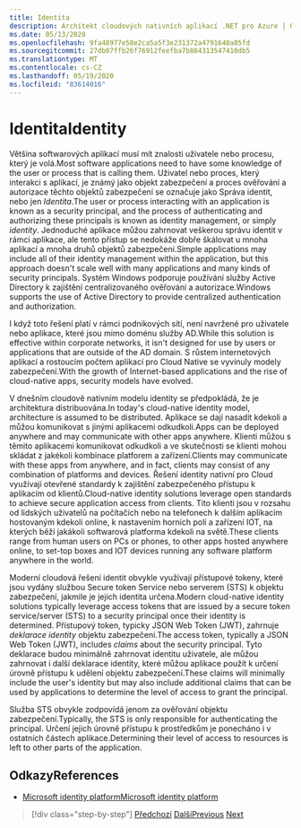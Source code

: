 ```yaml
---
title: Identita
description: Architekt cloudových nativních aplikací .NET pro Azure | Odcizen
ms.date: 05/13/2020
ms.openlocfilehash: 9fa48977e58e2ca5a5f3e231372a4791640a85fd
ms.sourcegitcommit: 27db07ffb26f76912feefba7b884313547410db5
ms.translationtype: MT
ms.contentlocale: cs-CZ
ms.lasthandoff: 05/19/2020
ms.locfileid: "83614016"
---
```

# <a name="identity"></a><span data-ttu-id="6cc43-103">Identita</span><span class="sxs-lookup"><span data-stu-id="6cc43-103">Identity</span></span>

<span data-ttu-id="6cc43-104">Většina softwarových aplikací musí mít znalosti uživatele nebo procesu, který je volá.</span><span class="sxs-lookup"><span data-stu-id="6cc43-104">Most software applications need to have some knowledge of the user or process that is calling them.</span></span> <span data-ttu-id="6cc43-105">Uživatel nebo proces, který interakci s aplikací, je známý jako objekt zabezpečení a proces ověřování a autorizace těchto objektů zabezpečení se označuje jako Správa identit, nebo jen *Identita*.</span><span class="sxs-lookup"><span data-stu-id="6cc43-105">The user or process interacting with an application is known as a security principal, and the process of authenticating and authorizing these principals is known as identity management, or simply *identity*.</span></span> <span data-ttu-id="6cc43-106">Jednoduché aplikace můžou zahrnovat veškerou správu identit v rámci aplikace, ale tento přístup se nedokáže dobře škálovat u mnoha aplikací a mnoha druhů objektů zabezpečení.</span><span class="sxs-lookup"><span data-stu-id="6cc43-106">Simple applications may include all of their identity management within the application, but this approach doesn't scale well with many applications and many kinds of security principals.</span></span> <span data-ttu-id="6cc43-107">Systém Windows podporuje používání služby Active Directory k zajištění centralizovaného ověřování a autorizace.</span><span class="sxs-lookup"><span data-stu-id="6cc43-107">Windows supports the use of Active Directory to provide centralized authentication and authorization.</span></span>

<!-- (insert figure showing Windows AD auth model) -->

<span data-ttu-id="6cc43-108">I když toto řešení platí v rámci podnikových sítí, není navržené pro uživatele nebo aplikace, které jsou mimo doménu služby AD.</span><span class="sxs-lookup"><span data-stu-id="6cc43-108">While this solution is effective within corporate networks, it isn't designed for use by users or applications that are outside of the AD domain.</span></span> <span data-ttu-id="6cc43-109">S růstem internetových aplikací a rostoucím počtem aplikací pro Cloud Native se vyvinuly modely zabezpečení.</span><span class="sxs-lookup"><span data-stu-id="6cc43-109">With the growth of Internet-based applications and the rise of cloud-native apps, security models have evolved.</span></span>

<span data-ttu-id="6cc43-110">V dnešním cloudově nativním modelu identity se předpokládá, že je architektura distribuována.</span><span class="sxs-lookup"><span data-stu-id="6cc43-110">In today's cloud-native identity model, architecture is assumed to be distributed.</span></span> <span data-ttu-id="6cc43-111">Aplikace se dají nasadit kdekoli a můžou komunikovat s jinými aplikacemi odkudkoli.</span><span class="sxs-lookup"><span data-stu-id="6cc43-111">Apps can be deployed anywhere and may communicate with other apps anywhere.</span></span> <span data-ttu-id="6cc43-112">Klienti můžou s těmito aplikacemi komunikovat odkudkoli a ve skutečnosti se klienti mohou skládat z jakékoli kombinace platforem a zařízení.</span><span class="sxs-lookup"><span data-stu-id="6cc43-112">Clients may communicate with these apps from anywhere, and in fact, clients may consist of any combination of platforms and devices.</span></span> <span data-ttu-id="6cc43-113">Řešení identity nativní pro Cloud využívají otevřené standardy k zajištění zabezpečeného přístupu k aplikacím od klientů.</span><span class="sxs-lookup"><span data-stu-id="6cc43-113">Cloud-native identity solutions leverage open standards to achieve secure application access from clients.</span></span> <span data-ttu-id="6cc43-114">Tito klienti jsou v rozsahu od lidských uživatelů na počítačích nebo na telefonech k dalším aplikacím hostovaným kdekoli online, k nastavením horních polí a zařízení IOT, na kterých běží jakákoli softwarová platforma kdekoli na světě.</span><span class="sxs-lookup"><span data-stu-id="6cc43-114">These clients range from human users on PCs or phones, to other apps hosted anywhere online, to set-top boxes and IOT devices running any software platform anywhere in the world.</span></span>

<span data-ttu-id="6cc43-115">Moderní cloudová řešení identit obvykle využívají přístupové tokeny, které jsou vydány službou Secure token Service nebo serverem (STS) k objektu zabezpečení, jakmile je jejich identita určena.</span><span class="sxs-lookup"><span data-stu-id="6cc43-115">Modern cloud-native identity solutions typically leverage access tokens that are issued by a secure token service/server (STS) to a security principal once their identity is determined.</span></span> <span data-ttu-id="6cc43-116">Přístupový token, typicky JSON Web Token (JWT), zahrnuje *deklarace identity* objektu zabezpečení.</span><span class="sxs-lookup"><span data-stu-id="6cc43-116">The access token, typically a JSON Web Token (JWT), includes *claims* about the security principal.</span></span> <span data-ttu-id="6cc43-117">Tyto deklarace budou minimálně zahrnovat identitu uživatele, ale můžou zahrnovat i další deklarace identity, které můžou aplikace použít k určení úrovně přístupu k udělení objektu zabezpečení.</span><span class="sxs-lookup"><span data-stu-id="6cc43-117">These claims will minimally include the user's identity but may also include additional claims that can be used by applications to determine the level of access to grant the principal.</span></span>

<!-- (insert figure showing basic handshake involving a principal, an STS, and an app) -->

<span data-ttu-id="6cc43-118">Služba STS obvykle zodpovídá jenom za ověřování objektu zabezpečení.</span><span class="sxs-lookup"><span data-stu-id="6cc43-118">Typically, the STS is only responsible for authenticating the principal.</span></span> <span data-ttu-id="6cc43-119">Určení jejich úrovně přístupu k prostředkům je ponecháno i v ostatních částech aplikace.</span><span class="sxs-lookup"><span data-stu-id="6cc43-119">Determining their level of access to resources is left to other parts of the application.</span></span>

## <a name="references"></a><span data-ttu-id="6cc43-120">Odkazy</span><span class="sxs-lookup"><span data-stu-id="6cc43-120">References</span></span>

- [<span data-ttu-id="6cc43-121">Microsoft identity platform</span><span class="sxs-lookup"><span data-stu-id="6cc43-121">Microsoft identity platform</span></span>](https://docs.microsoft.com/azure/active-directory/develop/)

>[!div class="step-by-step"]
><span data-ttu-id="6cc43-122">[Předchozí](azure-monitor.md) 
> [Další](authentication-authorization.md)</span><span class="sxs-lookup"><span data-stu-id="6cc43-122">[Previous](azure-monitor.md)
[Next](authentication-authorization.md)</span></span>
